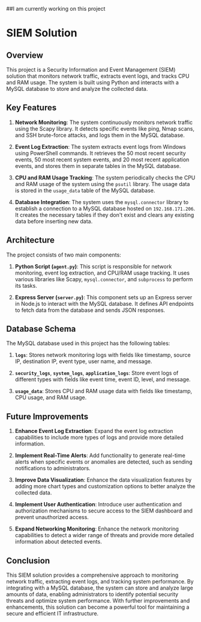 ##I am currently working on this project

# SIEM Solution

## Overview
This project is a Security Information and Event Management (SIEM) solution that monitors network traffic, extracts event logs, and tracks CPU and RAM usage. The system is built using Python and interacts with a MySQL database to store and analyze the collected data.

## Key Features
1. **Network Monitoring**: The system continuously monitors network traffic using the Scapy library. It detects specific events like ping, Nmap scans, and SSH brute-force attacks, and logs them in the MySQL database.

2. **Event Log Extraction**: The system extracts event logs from Windows using PowerShell commands. It retrieves the 50 most recent security events, 50 most recent system events, and 20 most recent application events, and stores them in separate tables in the MySQL database.

3. **CPU and RAM Usage Tracking**: The system periodically checks the CPU and RAM usage of the system using the `psutil` library. The usage data is stored in the `usage_data` table of the MySQL database.

4. **Database Integration**: The system uses the `mysql.connector` library to establish a connection to a MySQL database hosted on `192.168.171.206`. It creates the necessary tables if they don't exist and clears any existing data before inserting new data.

## Architecture
The project consists of two main components:

1. **Python Script (`agent.py`)**: This script is responsible for network monitoring, event log extraction, and CPU/RAM usage tracking. It uses various libraries like Scapy, `mysql.connector`, and `subprocess` to perform its tasks.

2. **Express Server (`server.py`)**: This component sets up an Express server in Node.js to interact with the MySQL database. It defines API endpoints to fetch data from the database and sends JSON responses.

## Database Schema
The MySQL database used in this project has the following tables:

1. **`logs`**: Stores network monitoring logs with fields like timestamp, source IP, destination IP, event type, user name, and message.

2. **`security_logs`**, **`system_logs`**, **`application_logs`**: Store event logs of different types with fields like event time, event ID, level, and message.

3. **`usage_data`**: Stores CPU and RAM usage data with fields like timestamp, CPU usage, and RAM usage.

## Future Improvements
1. **Enhance Event Log Extraction**: Expand the event log extraction capabilities to include more types of logs and provide more detailed information.

2. **Implement Real-Time Alerts**: Add functionality to generate real-time alerts when specific events or anomalies are detected, such as sending notifications to administrators.

3. **Improve Data Visualization**: Enhance the data visualization features by adding more chart types and customization options to better analyze the collected data.

4. **Implement User Authentication**: Introduce user authentication and authorization mechanisms to secure access to the SIEM dashboard and prevent unauthorized access.

5. **Expand Networking Monitoring**: Enhance the network monitoring capabilities to detect a wider range of threats and provide more detailed information about detected events.

## Conclusion
This SIEM solution provides a comprehensive approach to monitoring network traffic, extracting event logs, and tracking system performance. By integrating with a MySQL database, the system can store and analyze large amounts of data, enabling administrators to identify potential security threats and optimize system performance. With further improvements and enhancements, this solution can become a powerful tool for maintaining a secure and efficient IT infrastructure.
